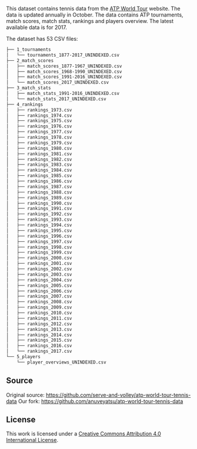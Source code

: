 This dataset contains tennis data from the [ATP World Tour](http://www.atpworldtour.com/) website. The data is updated annually in October. The data contains ATP tournaments, match scores, match stats, rankings and players overview. The latest available data is for 2017.

The dataset has 53 CSV files:

```bash
├── 1_tournaments
│   └── tournaments_1877-2017_UNINDEXED.csv
├── 2_match_scores
│   ├── match_scores_1877-1967_UNINDEXED.csv
│   ├── match_scores_1968-1990_UNINDEXED.csv
│   ├── match_scores_1991-2016_UNINDEXED.csv
│   └── match_scores_2017_UNINDEXED.csv
├── 3_match_stats
│   ├── match_stats_1991-2016_UNINDEXED.csv
│   └── match_stats_2017_UNINDEXED.csv
├── 4_rankings
│   ├── rankings_1973.csv
│   ├── rankings_1974.csv
│   ├── rankings_1975.csv
│   ├── rankings_1976.csv
│   ├── rankings_1977.csv
│   ├── rankings_1978.csv
│   ├── rankings_1979.csv
│   ├── rankings_1980.csv
│   ├── rankings_1981.csv
│   ├── rankings_1982.csv
│   ├── rankings_1983.csv
│   ├── rankings_1984.csv
│   ├── rankings_1985.csv
│   ├── rankings_1986.csv
│   ├── rankings_1987.csv
│   ├── rankings_1988.csv
│   ├── rankings_1989.csv
│   ├── rankings_1990.csv
│   ├── rankings_1991.csv
│   ├── rankings_1992.csv
│   ├── rankings_1993.csv
│   ├── rankings_1994.csv
│   ├── rankings_1995.csv
│   ├── rankings_1996.csv
│   ├── rankings_1997.csv
│   ├── rankings_1998.csv
│   ├── rankings_1999.csv
│   ├── rankings_2000.csv
│   ├── rankings_2001.csv
│   ├── rankings_2002.csv
│   ├── rankings_2003.csv
│   ├── rankings_2004.csv
│   ├── rankings_2005.csv
│   ├── rankings_2006.csv
│   ├── rankings_2007.csv
│   ├── rankings_2008.csv
│   ├── rankings_2009.csv
│   ├── rankings_2010.csv
│   ├── rankings_2011.csv
│   ├── rankings_2012.csv
│   ├── rankings_2013.csv
│   ├── rankings_2014.csv
│   ├── rankings_2015.csv
│   ├── rankings_2016.csv
│   └── rankings_2017.csv
└── 5_players
    └── player_overviews_UNINDEXED.csv
```

## Source

Original source: https://github.com/serve-and-volley/atp-world-tour-tennis-data
Our fork: https://github.com/anuveyatsu/atp-world-tour-tennis-data

## License

This work is licensed under a [Creative Commons Attribution 4.0 International License](http://creativecommons.org/licenses/by/4.0/).
